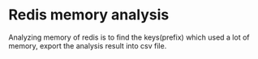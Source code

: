 Redis memory analysis
======

Analyzing memory of redis is to find the keys(prefix) which used a lot of memory, export the analysis result into csv file.
